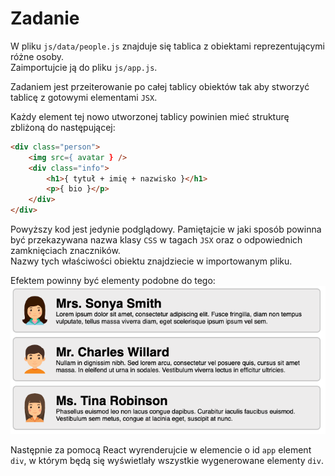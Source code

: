 # Zadanie

W pliku `js/data/people.js` znajduje się tablica z obiektami reprezentującymi różne osoby.  
Zaimportujcie ją do pliku `js/app.js`.

Zadaniem jest przeiterowanie po całej tablicy obiektów tak aby stworzyć tablicę z gotowymi elementami `JSX`.  

Każdy element tej nowo utworzonej tablicy powinien mieć strukturę zbliżoną do następującej: 

```html
<div class="person">
    <img src={ avatar } />
    <div class="info">
        <h1>{ tytuł + imię + nazwisko }</h1>
        <p>{ bio }</p>
    </div>
</div>
```

Powyższy kod jest jedynie podglądowy. Pamiętajcie w jaki sposób powinna być przekazywana nazwa klasy `CSS` w tagach `JSX` oraz o odpowiednich zamknięciach znaczników.  
Nazwy tych właściwości obiektu znajdziecie w importowanym pliku.

Efektem powinny być elementy podobne do tego: 
![](./img/lab.skladnia-jsx.zagniezdzanie.zadanie02.png)

Następnie za pomocą React wyrenderujcie w elemencie o id `app` element `div`, w którym będą się wyświetlały wszystkie wygenerowane elementy `div`.